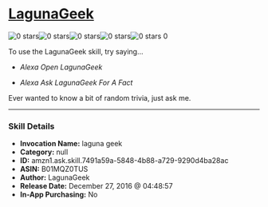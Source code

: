 # [LagunaGeek](http://alexa.amazon.com/#skills/amzn1.ask.skill.7491a59a-5848-4b88-a729-9290d4ba28ac)
![0 stars](../../images/ic_star_border_black_18dp_1x.png)![0 stars](../../images/ic_star_border_black_18dp_1x.png)![0 stars](../../images/ic_star_border_black_18dp_1x.png)![0 stars](../../images/ic_star_border_black_18dp_1x.png)![0 stars](../../images/ic_star_border_black_18dp_1x.png) 0

To use the LagunaGeek skill, try saying...

* *Alexa Open LagunaGeek*

* *Alexa Ask LagunaGeek For A Fact*

Ever wanted to know a bit of random trivia, just ask me.

***

### Skill Details

* **Invocation Name:** laguna geek
* **Category:** null
* **ID:** amzn1.ask.skill.7491a59a-5848-4b88-a729-9290d4ba28ac
* **ASIN:** B01MQZ0TUS
* **Author:** LagunaGeek
* **Release Date:** December 27, 2016 @ 04:48:57
* **In-App Purchasing:** No
